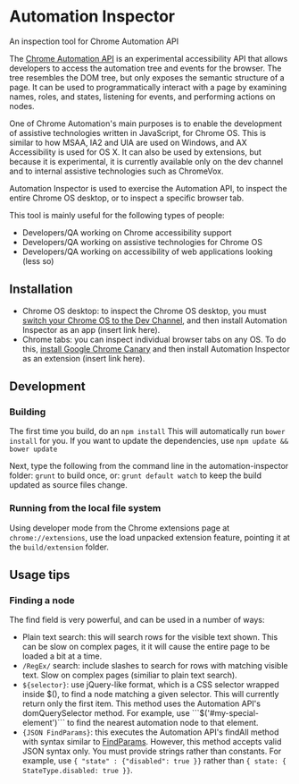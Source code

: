 # Automation Inspector
An inspection tool for Chrome Automation API

The [Chrome Automation API](https://developer.chrome.com/extensions/automation)
is an experimental accessibility API that allows developers to access the
automation tree and events for the browser. The tree resembles the DOM tree,
but only exposes the semantic structure of a page. It can be used to
programmatically interact with a page by examining names, roles, and states,
listening for events, and performing actions on nodes.

One of Chrome Automation's main purposes is to enable the development of
assistive technologies written in JavaScript, for Chrome OS. This is similar to
how MSAA, IA2 and  UIA are used on Windows, and AX Accessibility is used for
OS X. It can also be used by extensions, but because it is experimental, it
is currently available only on the dev channel and to internal assistive
technologies such as ChromeVox.

Automation Inspector is used to exercise the Automation API, to inspect the
entire Chrome OS desktop, or to inspect a specific browser tab.

This tool is mainly useful for the following types of people:
- Developers/QA working on Chrome accessibility support
- Developers/QA working on assistive technologies for Chrome OS
- Developers/QA working on accessibility of web applications looking (less so)

## Installation

* Chrome OS desktop: to inspect the Chrome OS desktop, you must [switch your
Chrome OS to the Dev Channel](https://support.google.com/chromebook/answer/1086915?hl=en),
and then install Automation Inspector as an app (insert link here).
* Chrome tabs: you can inspect individual browser tabs on any OS. To do this,
[install Google Chrome Canary](https://www.google.com/chrome/browser/canary.html) and
then install Automation Inspector as an extension (insert link here).

## Development

### Building
The first time you build, do an ```npm install```
This will automatically run ```bower install``` for you.
If you want to update the dependencies, use ```npm update && bower update```

Next, type the following from the command line in the automation-inspector folder:
```grunt```
to build once, or:
```grunt default watch```
to keep the build updated as source files change.

### Running from the local file system
Using developer mode from the Chrome extensions page at ```chrome://extensions```,
use the load unpacked extension feature, pointing it at the
```build/extension``` folder.

## Usage tips

### Finding a node

The find field is very powerful, and can be used in a number of ways:

* Plain text search: this will search rows for the visible text shown.
This can be slow on complex pages, it it will cause the entire page to be
loaded a bit at a time.
* ```/RegEx/``` search: include slashes to search for rows with matching visible text.
Slow on complex pages (similiar to plain text search).
* ```${selector}```: use jQuery-like format, which is a CSS selector wrapped inside $(),
to find a node matching a given selector. This will currently return only the
first item. This method uses the Automation API's domQuerySelector method. For
example, use ```$('#my-special-element')``` to find the nearest automation node to
that element.
* ```{JSON FindParams}```: this executes the Automation API's findAll method with syntax
similar to [FindParams](https://developer.chrome.com/extensions/automation#type-FindParams).
However, this method accepts valid JSON syntax only. You must provide strings
rather than constants. For example, use ```{ "state" : {"disabled": true }}```
rather than ```{ state: { StateType.disabled: true }}```.




